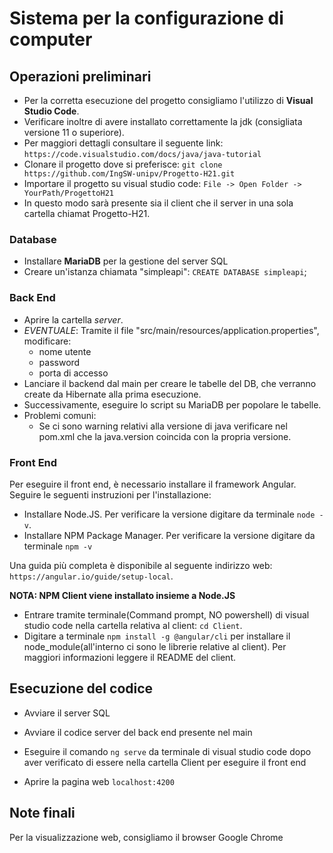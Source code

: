 # Sistema per la configurazione di computer
## Operazioni preliminari
* Per la corretta esecuzione del progetto consigliamo l'utilizzo di **Visual Studio Code**.
* Verificare inoltre di avere installato correttamente la jdk (consigliata versione 11 o superiore).
* Per maggiori dettagli consultare il seguente link: `https://code.visualstudio.com/docs/java/java-tutorial`
* Clonare il progetto dove si preferisce: `git clone https://github.com/IngSW-unipv/Progetto-H21.git`
* Importare il progetto su visual studio code: `File -> Open Folder ->  YourPath/ProgettoH21`
* In questo modo sarà presente sia il client che il server in una sola cartella chiamat Progetto-H21.

### Database
* Installare **MariaDB** per la gestione del server SQL
* Creare un'istanza chiamata "simpleapi": `CREATE DATABASE simpleapi`;

### Back End
* Aprire la cartella *server*.
* *EVENTUALE*: Tramite il file "src/main/resources/application.properties", modificare:
  * nome utente
  * password
  * porta di accesso
* Lanciare il backend dal main per creare le tabelle del DB, che verranno create da Hibernate alla prima esecuzione.
* Successivamente, eseguire lo script su MariaDB per popolare le tabelle.
* Problemi comuni: 
  * Se ci sono warning relativi alla versione di java verificare nel pom.xml che la java.version coincida con la propria versione.

### Front End
Per eseguire il front end, è necessario installare il framework Angular. Seguire le seguenti instruzioni per l'installazione:
* Installare Node.JS. Per verificare la versione digitare da terminale `node -v`.
* Installare NPM Package Manager. Per verificare la versione digitare da terminale `npm -v`

Una guida più completa è disponibile al seguente indirizzo web: `https://angular.io/guide/setup-local`.

  **NOTA: NPM Client viene installato insieme a Node.JS**
* Entrare tramite terminale(Command prompt, NO powershell) di visual studio code nella cartella relativa al client: `cd Client`.
* Digitare a terminale `npm install -g @angular/cli` per installare il node_module(all'interno ci sono le librerie relative al client). Per maggiori informazioni leggere il README del client.

## Esecuzione del codice
* Avviare il server SQL
* Avviare il codice server del back end presente nel main
* Eseguire il comando `ng serve` da terminale di visual studio code dopo aver verificato di essere nella cartella Client per eseguire il front end

* Aprire la pagina web `localhost:4200`

## Note finali
Per la visualizzazione web, consigliamo il browser Google Chrome
